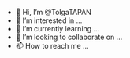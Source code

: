 - 👋 Hi, I’m @TolgaTAPAN
- 👀 I’m interested in ...
- 🌱 I’m currently learning ...
- 💞️ I’m looking to collaborate on ...
- 📫 How to reach me ...

<!---
TolgaTAPAN/TolgaTAPAN is a ✨ special ✨ repository because its `README.md` (this file) appears on your GitHub profile.
You can click the Preview link to take a look at your changes.
--->
